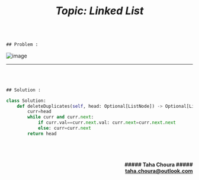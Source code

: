 <h1 align="center";"><em> Topic: Linked List</em></h1>                  
<br/><br/>
                    
```diff
## Problem :
```            
![image](https://user-images.githubusercontent.com/11164303/169669222-a9183543-3f70-4589-b739-fb13bdcebfd2.png)



-------                    

<br/><br/>
                    
```diff
## Solution :
```                           
```python
class Solution:
    def deleteDuplicates(self, head: Optional[ListNode]) -> Optional[ListNode]:
        curr=head
        while curr and curr.next:
            if curr.val==curr.next.val: curr.next=curr.next.next
            else: curr=curr.next
        return head
```

<br/><br/>               
<h4 align="right">##### Taha Choura ##### <br/> <a align="right" width="100" href="#">taha.choura@outlook.com</a> </h4>
                                                                                     
             

